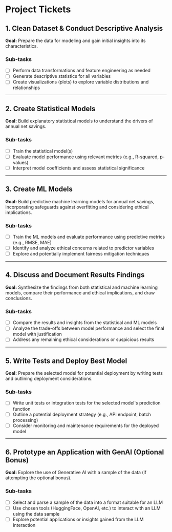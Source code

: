 # Project Tickets

## 1. Clean Dataset & Conduct Descriptive Analysis
**Goal:** Prepare the data for modeling and gain initial insights into its characteristics.  

### Sub-tasks
- [ ] Perform data transformations and feature engineering as needed
- [ ] Generate descriptive statistics for all variables
- [ ] Create visualizations (plots) to explore variable distributions and relationships

---

## 2. Create Statistical Models
**Goal:** Build explanatory statistical models to understand the drivers of annual net savings.  

### Sub-tasks
- [ ] Train the statistical model(s)
- [ ] Evaluate model performance using relevant metrics (e.g., R-squared, p-values)
- [ ] Interpret model coefficients and assess statistical significance

---

## 3. Create ML Models
**Goal:** Build predictive machine learning models for annual net savings, incorporating safeguards against overfitting and considering ethical implications.  

### Sub-tasks
- [ ] Train the ML models and evaluate performance using predictive metrics (e.g., RMSE, MAE)
- [ ] Identify and analyze ethical concerns related to predictor variables
- [ ] Explore and potentially implement fairness mitigation techniques

---

## 4. Discuss and Document Results Findings
**Goal:** Synthesize the findings from both statistical and machine learning models, compare their performance and ethical implications, and draw conclusions.  

### Sub-tasks
- [ ] Compare the results and insights from the statistical and ML models
- [ ] Analyze the trade-offs between model performance and select the final model with justification
- [ ] Address any remaining ethical considerations or suspicious results

---

## 5. Write Tests and Deploy Best Model
**Goal:** Prepare the selected model for potential deployment by writing tests and outlining deployment considerations.  

### Sub-tasks
- [ ] Write unit tests or integration tests for the selected model's prediction function
- [ ] Outline a potential deployment strategy (e.g., API endpoint, batch processing)
- [ ] Consider monitoring and maintenance requirements for the deployed model

---

## 6. Prototype an Application with GenAI (Optional Bonus)
**Goal:** Explore the use of Generative AI with a sample of the data (if attempting the optional bonus).  

### Sub-tasks
- [ ] Select and parse a sample of the data into a format suitable for an LLM
- [ ] Use chosen tools (HuggingFace, OpenAI, etc.) to interact with an LLM using the data sample
- [ ] Explore potential applications or insights gained from the LLM interaction

